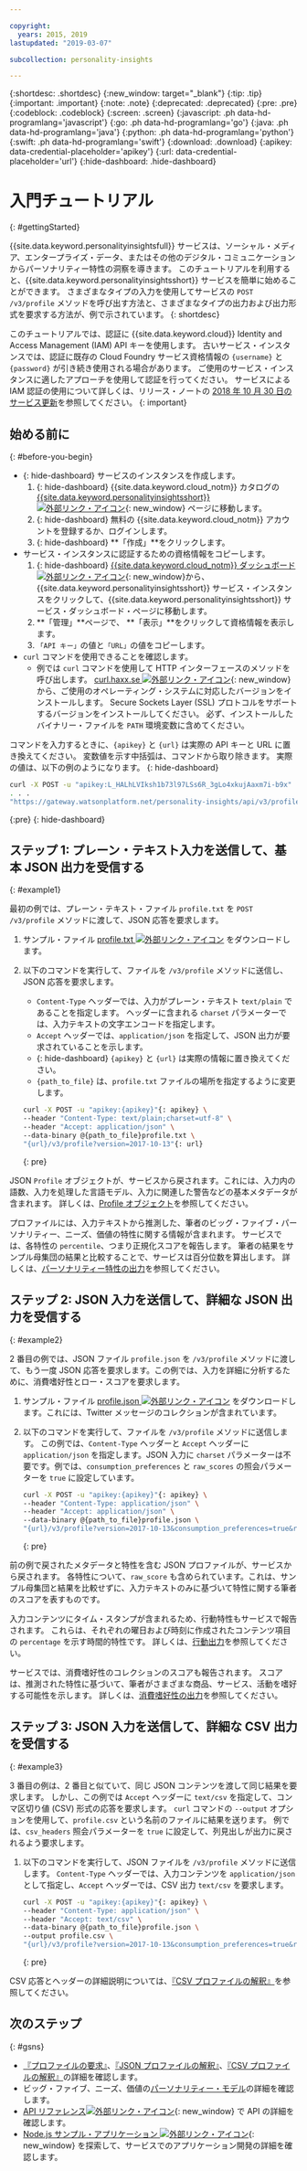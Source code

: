 ```yaml
---

copyright:
  years: 2015, 2019
lastupdated: "2019-03-07"

subcollection: personality-insights

---
```


{:shortdesc: .shortdesc}
{:new_window: target="_blank"}
{:tip: .tip}
{:important: .important}
{:note: .note}
{:deprecated: .deprecated}
{:pre: .pre}
{:codeblock: .codeblock}
{:screen: .screen}
{:javascript: .ph data-hd-programlang='javascript'}
{:go: .ph data-hd-programlang='go'}
{:java: .ph data-hd-programlang='java'}
{:python: .ph data-hd-programlang='python'}
{:swift: .ph data-hd-programlang='swift'}
{:download: .download}
{:apikey: data-credential-placeholder='apikey'}
{:url: data-credential-placeholder='url'}
{:hide-dashboard: .hide-dashboard}

# 入門チュートリアル
{: #gettingStarted}

{{site.data.keyword.personalityinsightsfull}} サービスは、ソーシャル・メディア、エンタープライズ・データ、またはその他のデジタル・コミュニケーションからパーソナリティー特性の洞察を導きます。 このチュートリアルを利用すると、{{site.data.keyword.personalityinsightsshort}} サービスを簡単に始めることができます。 さまざまなタイプの入力を使用してサービスの `POST /v3/profile` メソッドを呼び出す方法と、さまざまなタイプの出力および出力形式を要求する方法が、例で示されています。
{: shortdesc}

このチュートリアルでは、認証に {{site.data.keyword.cloud}} Identity and Access Management (IAM) API キーを使用します。 古いサービス・インスタンスでは、認証に既存の Cloud Foundry サービス資格情報の `{username}` と `{password}` が引き続き使用される場合があります。 ご使用のサービス・インスタンスに適したアプローチを使用して認証を行ってください。 サービスによる IAM 認証の使用について詳しくは、リリース・ノートの [2018 年 10 月 30 日のサービス更新](/docs/services/personality-insights?topic=personality-insights-release-notes#October2018)を参照してください。
{: important}

## 始める前に
{: #before-you-begin}

-   {: hide-dashboard} サービスのインスタンスを作成します。
    1.  {: hide-dashboard} {{site.data.keyword.cloud_notm}} カタログの [{{site.data.keyword.personalityinsightsshort}} ![外部リンク・アイコン](../../icons/launch-glyph.svg "外部リンク・アイコン")](https://{DomainName}/catalog/services/personality-insights){: new_window} ページに移動します。
    1.  {: hide-dashboard} 無料の {{site.data.keyword.cloud_notm}} アカウントを登録するか、ログインします。
    1.  {: hide-dashboard} **「作成」**をクリックします。
-   サービス・インスタンスに認証するための資格情報をコピーします。
    1.  {: hide-dashboard} [{{site.data.keyword.cloud_notm}} ダッシュボード ![外部リンク・アイコン](../../icons/launch-glyph.svg "外部リンク・アイコン")](https://{DomainName}/dashboard/apps){: new_window}から、{{site.data.keyword.personalityinsightsshort}} サービス・インスタンスをクリックして、{{site.data.keyword.personalityinsightsshort}} サービス・ダッシュボード・ページに移動します。
    1.  **「管理」**ページで、 **「表示」**をクリックして資格情報を表示します。
    1.  `「API キー」`の値と`「URL」`の値をコピーします。
-   `curl` コマンドを使用できることを確認します。
    -   例では `curl` コマンドを使用して HTTP インターフェースのメソッドを呼び出します。 [curl.haxx.se ![外部リンク・アイコン](../../icons/launch-glyph.svg "外部リンク・アイコン")](https://curl.haxx.se/){: new_window} から、ご使用のオペレーティング・システムに対応したバージョンをインストールします。 Secure Sockets Layer (SSL) プロトコルをサポートするバージョンをインストールしてください。 必ず、インストールしたバイナリー・ファイルを `PATH` 環境変数に含めてください。

コマンドを入力するときに、`{apikey}` と `{url}` は実際の API キーと URL に置き換えてください。 変数値を示す中括弧は、コマンドから取り除きます。 実際の値は、以下の例のようになります。
{: hide-dashboard}

```bash
curl -X POST -u "apikey:L_HALhLVIksh1b73l97LSs6R_3gLo4xkujAaxm7i-b9x"
. . .
"https://gateway.watsonplatform.net/personality-insights/api/v3/profile?version=2017-10-13"
```
{:pre}
{: hide-dashboard}

## ステップ 1: プレーン・テキスト入力を送信して、基本 JSON 出力を受信する
{: #example1}

最初の例では、プレーン・テキスト・ファイル `profile.txt` を `POST /v3/profile` メソッドに渡して、JSON 応答を要求します。

1.  サンプル・ファイル <a target="_blank" href="https://watson-developer-cloud.github.io/doc-tutorial-downloads/personality-insights/profile.txt" download="profile.txt">profile.txt <img src="../../icons/launch-glyph.svg" alt="外部リンク・アイコン" title="外部リンク・アイコン"></a> をダウンロードします。
1.  以下のコマンドを実行して、ファイルを `/v3/profile` メソッドに送信し、JSON 応答を要求します。
    -   `Content-Type` ヘッダーでは、入力がプレーン・テキスト `text/plain` であることを指定します。 ヘッダーに含まれる `charset` パラメーターでは、入力テキストの文字エンコードを指定します。
    -   `Accept` ヘッダーでは、`application/json` を指定して、JSON 出力が要求されていることを示します。
    -   {: hide-dashboard} `{apikey}` と `{url}` は実際の情報に置き換えてください。
    -   `{path_to_file}` は、`profile.txt` ファイルの場所を指定するように変更します。

    ```bash
    curl -X POST -u "apikey:{apikey}"{: apikey} \
    --header "Content-Type: text/plain;charset=utf-8" \
    --header "Accept: application/json" \
    --data-binary @{path_to_file}profile.txt \
    "{url}/v3/profile?version=2017-10-13"{: url}
    ```
    {: pre}

JSON `Profile` オブジェクトが、サービスから戻されます。これには、入力内の語数、入力を処理した言語モデル、入力に関連した警告などの基本メタデータが含まれます。 詳しくは、[Profile オブジェクト](/docs/services/personality-insights?topic=personality-insights-output#outputJSON)を参照してください。

プロファイルには、入力テキストから推測した、筆者のビッグ・ファイブ・パーソナリティー、ニーズ、価値の特性に関する情報が含まれます。 サービスでは、各特性の `percentile`、つまり正規化スコアを報告します。 筆者の結果をサンプル母集団の結果と比較することで、サービスは百分位数を算出します。 詳しくは、[パーソナリティー特性の出力](/docs/services/personality-insights?topic=personality-insights-output#traitJSON)を参照してください。

## ステップ 2: JSON 入力を送信して、詳細な JSON 出力を受信する
{: #example2}

2 番目の例では、JSON ファイル `profile.json` を `/v3/profile` メソッドに渡して、もう一度 JSON 応答を要求します。この例では、入力を詳細に分析するために、消費嗜好性とロー・スコアを要求します。

1.  サンプル・ファイル <a target="_blank" href="https://watson-developer-cloud.github.io/doc-tutorial-downloads/personality-insights/profile.json" download="profile.json">profile.json <img src="../../icons/launch-glyph.svg" alt="外部リンク・アイコン" title="外部リンク・アイコン"></a> をダウンロードします。これには、Twitter メッセージのコレクションが含まれています。
1.  以下のコマンドを実行して、ファイルを `/v3/profile` メソッドに送信します。 この例では、`Content-Type` ヘッダーと `Accept` ヘッダーに `application/json` を指定します。JSON 入力に `charset` パラメーターは不要です。例では、`consumption_preferences` と `raw_scores` の照会パラメーターを `true` に設定しています。

    ```bash
    curl -X POST -u "apikey:{apikey}"{: apikey} \
    --header "Content-Type: application/json" \
    --header "Accept: application/json" \
    --data-binary @{path_to_file}profile.json \
    "{url}/v3/profile?version=2017-10-13&consumption_preferences=true&raw_scores=true"{: url}
    ```
    {: pre}

前の例で戻されたメタデータと特性を含む JSON プロファイルが、サービスから戻されます。 各特性について、`raw_score` も含められています。これは、サンプル母集団と結果を比較せずに、入力テキストのみに基づいて特性に関する筆者のスコアを表すものです。

入力コンテンツにタイム・スタンプが含まれるため、行動特性もサービスで報告されます。 これらは、それぞれの曜日および時刻に作成されたコンテンツ項目の `percentage` を示す時間的特性です。 詳しくは、[行動出力](/docs/services/personality-insights?topic=personality-insights-output#behaviorJSON)を参照してください。

サービスでは、消費嗜好性のコレクションのスコアも報告されます。 スコアは、推測された特性に基づいて、筆者がさまざまな商品、サービス、活動を嗜好する可能性を示します。 詳しくは、[消費嗜好性の出力](/docs/services/personality-insights?topic=personality-insights-output#preferenceJSON)を参照してください。

## ステップ 3: JSON 入力を送信して、詳細な CSV 出力を受信する
{: #example3}

3 番目の例は、2 番目と似ていて、同じ JSON コンテンツを渡して同じ結果を要求します。 しかし、この例では `Accept` ヘッダーに `text/csv` を指定して、コンマ区切り値 (CSV) 形式の応答を要求します。 `curl` コマンドの `--output` オプションを使用して、`profile.csv` という名前のファイルに結果を送ります。 例では、`csv_headers` 照会パラメーターを `true` に設定して、列見出しが出力に戻されるよう要求します。

1.  以下のコマンドを実行して、JSON ファイルを `/v3/profile` メソッドに送信します。 `Content-Type` ヘッダーでは、入力コンテンツを `application/json` として指定し、`Accept` ヘッダーでは、CSV 出力 `text/csv` を要求します。

    ```bash
    curl -X POST -u "apikey:{apikey}"{: apikey} \
    --header "Content-Type: application/json" \
    --header "Accept: text/csv" \
    --data-binary @{path_to_file}profile.json \
    --output profile.csv \
    "{url}/v3/profile?version=2017-10-13&consumption_preferences=true&raw_scores=true&csv_headers=true"{: url}
    ```
    {: pre}

CSV 応答とヘッダーの詳細説明については、[『CSV プロファイルの解釈』](/docs/services/personality-insights?topic=personality-insights-outputCSV)を参照してください。

## 次のステップ
{: #gsns}

-   [『プロファイルの要求』](/docs/services/personality-insights?topic=personality-insights-input)、[『JSON プロファイルの解釈』](/docs/services/personality-insights?topic=personality-insights-output)、[『CSV プロファイルの解釈』](/docs/services/personality-insights?topic=personality-insights-outputCSV)の詳細を確認します。
-   ビッグ・ファイブ、ニーズ、価値の[パーソナリティー・モデル](/docs/services/personality-insights?topic=personality-insights-models)の詳細を確認します。
-   [API リファレンス![外部リンク・アイコン](../../icons/launch-glyph.svg "外部リンク・アイコン")](https://{DomainName}/apidocs/personality-insights){: new_window} で API の詳細を確認します。
-   [Node.js サンプル・アプリケーション ![外部リンク・アイコン](../../icons/launch-glyph.svg "外部リンク・アイコン")](https://github.com/watson-developer-cloud/personality-insights-nodejs){: new_window} を探索して、サービスでのアプリケーション開発の詳細を確認します。
